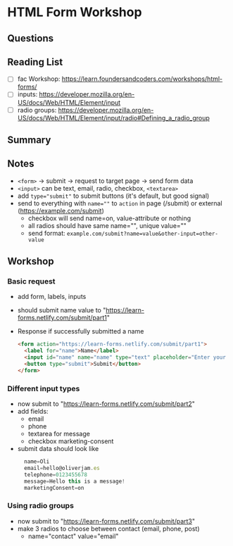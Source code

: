 # HTML Form Workshop

## Questions

## Reading List

- [ ] fac Workshop: <https://learn.foundersandcoders.com/workshops/html-forms/>
- [ ] inputs: <https://developer.mozilla.org/en-US/docs/Web/HTML/Element/input>
- [ ] radio groups: <https://developer.mozilla.org/en-US/docs/Web/HTML/Element/input/radio#Defining_a_radio_group>

## Summary

## Notes

- `<form>` &rarr; submit &rarr; request to target page &rarr; send form data
- `<input>` can be text, email, radio, checkbox, `<textarea>`
- add `type="submit"` to submit buttons (it's default, but good signal)
- send to everything with `name=""` to `action` in page (/submit) or external (https://example.com/submit)
  - checkbox will send name=on, value-attribute or nothing
  - all radios should have same name="", unique value=""
  - send format: `example.com/submit?name=value&other-input=other-value`

## Workshop

### Basic request

- add form, labels, inputs
- should submit name value to "https://learn-forms.netlify.com/submit/part1"
- Response if successfully submitted a name

  ```html
  <form action="https://learn-forms.netlify.com/submit/part1">
    <label for="name">Name</label>
    <input id="name" name="name" type="text" placeholder="Enter your name" />
    <button type="submit">Submit</button>
  </form>
  ```

### Different input types

- now submit to "https://learn-forms.netlify.com/submit/part2"
- add fields:
  - email
  - phone
  - textarea for message
  - checkbox marketing-consent
- submit data should look like
  ```js
    name=Oli
    email=hello@oliverjam.es
    telephone=0123455678
    message=Hello this is a message!
    marketingConsent=on
  ```

### Using radio groups

- now submit to "https://learn-forms.netlify.com/submit/part3"
- make 3 radios to choose between contact (email, phone, post)
  - name="contact" value="email"
